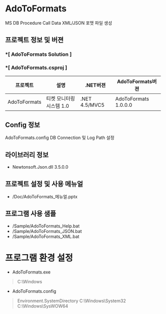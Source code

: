 # AdoToFormats
MS DB Procedure Call Data XML/JSON 포맷 파일 생성

## 프로젝트 정보 및 버젼

### *[ AdoToFormats Solution ]	
### *[ AdoToFormats.csproj ]	

| 프로젝트 | 설명 | .NET버젼 | AdoToFormats버젼 |
| -------- | -------- | -------- | -------- |
| AdoToFormats | 티켓 모니터링 시스템 1.0	| .NET 4.5/MVC5	| AdoToFormats 1.0.0.0 |

## Config 정보
AdoToFormats.config
DB Connection 및 Log Path 설정

## 라이브러리 정보
* Newtonsoft.Json.dll 3.5.0.0	

## 프로젝트 설정 및 사용 메뉴얼
* /Doc/AdoToFormats_메뉴얼.pptx

## 프로그램 사용 샘플
* /Sample/AdoToFormats_Help.bat
* /Sample/AdoToFormats_JSON.bat
* /Sample/AdoToFormats_XML.bat

# 프로그램 환경 설정
- AdoToFormats.exe
 > C:\Windows
- AdoToFormats.config 
 > Environment.SystemDirectory
 > C:\Windows\System32
 > C:\Windows\SysWOW64


